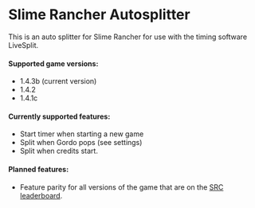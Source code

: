 # Slime Rancher Autosplitter
This is an auto splitter for Slime Rancher for use with the timing software LiveSplit.

#### Supported game versions:
* 1.4.3b (current version)
* 1.4.2
* 1.4.1c

#### Currently supported features:
* Start timer when starting a new game
* Split when Gordo pops (see settings)
* Split when credits start.

#### Planned features:
- Feature parity for all versions of the game that are on the [SRC leaderboard](https://www.speedrun.com/slime_rancher).
